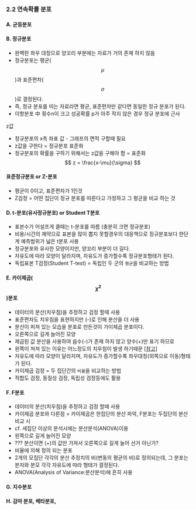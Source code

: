### 2.2 연속확률 분포
#### A. 균등분포
#### B. 정규분포
* 완벽한 좌우 대칭으로 양꼬리 부분에는 자료가 거의 존재 하지 않음
* 정규분포는 평균($$\mu$$)과 표준편차($$\sigma$$)로 결정된다.
* 즉, 정규 분포를 띠는 자료라면 평균, 표준편차만 같다면 동일한 정규 분포가 된다.
* 이항분포 中 횟수n이 크고 성공확률 p가 아주 작지 않은 경우 정규 분포에 근사

z값
* 정규분포의 x측 좌표 값 - 그래프의 면적 구할때 필요
* z값을 구한다 = 정규분포 표준화
* 정규분포의 확률을 구하기 위해서는 z값을 구해야 함 = 표준화
$$
z = \frac{x-\mu}{\sigma}
$$


#### 표준정규분포 or Z-분포
* 평균이 0이고, 표준편차가 1인것
* Z검정 = 어떤 집단이 정규 분포를 따른다고 가정하고 그 평균을 비교 하는 것

#### D. t-분포(유사정규분포) or Student T분포
* 표본수가 어설프게 클때는 t-분포를 따름 (충분히 크면 정규분포)
* 비용/시간의 제약으로 표본을 많이 뽑지 못할경우의 대응책으로 정규분포보다 한단계 예측범위가 넓은 t분포 사용
* 정규분포와 유사한 모양이지만, 양꼬리 부분이 더 길다.
* 자유도에 따라 모양이 달라지며, 자유도가 증가할수록 정규분포형태가 된다.
* 독립표본 T검정(Student T-test) = 독립인 두 군의 `평균`을 비교하는 방법

#### E. 카이제곱($$\chi^2$$)분포
* 데이터의 분산(치우침)을 추정하고 검정 할때 사용
* 표준편차도 치우침을 표현하지만 (-)로 인해 분산을 더 사용
* 분산이 퍼져 있는 모습을 분포로 만든것이 가이제곱 분포이다.
* 오른쪽으로 길게 늘어진 모양
* 제곱된 값 분산을 사용하여 음수(-)가 존재 하지 않고 양수(+)만 표기 하므로
* 왼쪽이 쳐져 있는 이유는 어느정도의 치우침이 발생 하기때문 [[참고]](http://math7.tistory.com/57)
* 자유도에 따라 모양이 달라지며, 자유도가 증가할수록 좌우대칭(외쪽으로 이동)형태가 된다.
* 카이제곱 검정 = 두 집단간의 `비율`을 비교하는 방법
* 적합도 검정, 동질성 검정, 독립성 검정등에도 활용

#### F. F분포
* 데이터의 분산(치우침)을 추정하고 검정 할때 사용
* 카이제곱 분포와 다른점 = 카이제곱은 한집단의 분산 파악, F분포는 두집단의 분산 비교 시
* cf. 세집단 이상의 분석시에는 분산분석(ANOVA)이용
* 왼쪽으로 길게 늘어진 모양
* ??? 분산이면 (+)의 값만 가져서 오른쪽으로 길게 늘어 선거 아닌가?
* 비율에 의해 정의 되는 분포
* 2개의 모집단 각각의 분산 추정치의 비(변동의 평균의 비)로 정의되는데, 그 분포는 분자와 분모 각각 자유도에 따라 형태가 결정된다.
* ANOVA(Analysis of Variance:분산분석)에 흔히 사용

#### G. 지수분포


#### H. 감마 분포, 베타분포,


